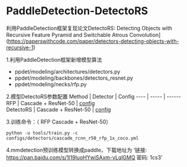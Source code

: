 # PaddleDetection-DetectoRS

利用PaddleDetection框架复现论文DetectoRS: Detecting Objects with Recursive Feature Pyramid and Switchable Atrous Convolution](https://paperswithcode.com/paper/detectors-detecting-objects-with-recursive-1)

1.利用PaddleDetection框架新增模型算法
 * ppdet/modeling/architectures/detectors.py
 * ppdet/modeling/backbones/detectors_resnet.py
 * ppdet/modeling/necks/rfp.py

2.模型DetectoRS参数配置
 Method  | Detector  | Config
 ---- | ----- | ------  
 RFP  | Cascade + ResNet-50 | [config](https://github.com/tbymiracle/Paddledetection/blob/master/configs/detectors/cascade_rcnn_r50_rfp_1x_coco.yml)  
 DetectoRS  | Cascade + ResNet-50 | [config](https://github.com/tbymiracle/Paddledetection/blob/master/configs/detectors/detectors_cascade_rcnn_r50_1x_coco.yml)  

 

3.训练命令：（ RFP Cascade + ResNet-50）
```  
python -u tools/train.py -c configs/detectors/cascade_rcnn_r50_rfp_1x_coco.yml
```  
4.mmdetection预训练模型转换成paddle，下载地址为
‘链接: https://pan.baidu.com/s/1I19luoHYwiSAxm-vLqlGMQ  密码: 1cs3’
<!-- 一、标题写法：
第一种方法：
1、在文本下面加上 等于号 = ，那么上方的文本就变成了大标题。等于号的个数无限制，但一定要大于0个哦。。
2、在文本下面加上 下划线 - ，那么上方的文本就变成了中标题，同样的 下划线个数无限制。
3、要想输入=号，上面有文本而不让其转化为大标题，则需要在两者之间加一个空行。
另一种方法：（推荐这种方法；注意⚠️中间需要有一个空格）
关于标题还有等级表示法，分为六个等级，显示的文本大小依次减小。不同等级之间是以井号  #  的个数来标识的。一级标题有一个 #，二级标题有两个# ，以此类推。
例如：
# 一级标题  
## 二级标题  
### 三级标题  
#### 四级标题  
##### 五级标题  
###### 六级标题 
二、编辑基本语法  
1、字体格式强调
 我们可以使用下面的方式给我们的文本添加强调的效果
*强调*  (示例：斜体)  
 _强调_  (示例：斜体)  
**加重强调**  (示例：粗体)  
 __加重强调__ (示例：粗体)  
***特别强调*** (示例：粗斜体)  
___特别强调___  (示例：粗斜体)  
2、代码  
`<hello world>`  
3、代码块高亮  
```
@Override
protected void onDestroy() {
    EventBus.getDefault().unregister(this);
    super.onDestroy();
}
```  
4、表格 （建议在表格前空一行，否则可能影响表格无法显示）
 
 表头  | 表头  | 表头
 ---- | ----- | ------  
 单元格内容  | 单元格内容 | 单元格内容 
 单元格内容  | 单元格内容 | 单元格内容  
 
5、其他引用
图片  
![图片名称](https://www.baidu.com/img/bd_logo1.png)  
链接  
[链接名称](https://www.baidu.com/)    
6、列表 
1. 项目1  
2. 项目2  
3. 项目3  
   * 项目1 （一个*号会显示为一个黑点，注意⚠️有空格，否则直接显示为*项目1） 
   * 项目2   
 
7、换行（建议直接在前一行后面补两个空格）
直接回车不能换行，  
可以在上一行文本后面补两个空格，  
这样下一行的文本就换行了。
或者就是在两行文本直接加一个空行。
也能实现换行效果，不过这个行间距有点大。  
 
8、引用
> 第一行引用文字  
> 第二行引用文字    -->

